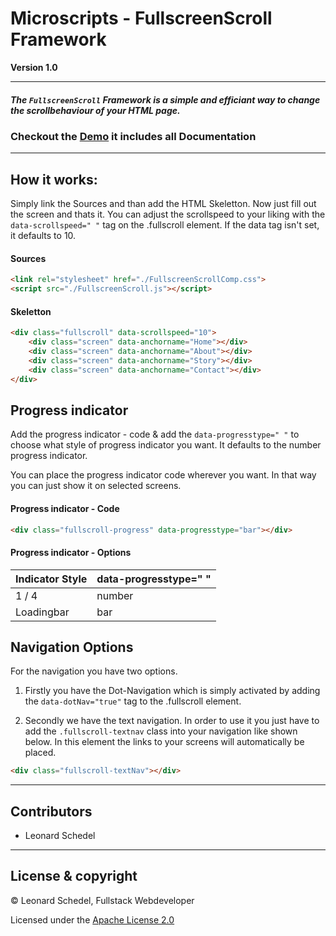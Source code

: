 # Microscripts - FullscreenScroll Framework
**Version 1.0**

----------

##### The `FullscreenScroll` Framework is a simple and efficiant way to change the scrollbehaviour of your HTML page.

### Checkout the [Demo](https://micro-scripts.github.io/MCS-customScroll/) it includes all Documentation

----------

## How it works:

Simply link the Sources and than add the HTML Skeletton. Now just fill out the screen and thats it.
You can adjust the scrollspeed to your liking with the `data-scrollspeed=" "` tag on the .fullscroll element.
If the data tag isn't set, it defaults to 10.

#### Sources
```html
<link rel="stylesheet" href="./FullscreenScrollComp.css">
<script src="./FullscreenScroll.js"></script>
```
#### Skeletton
```html
<div class="fullscroll" data-scrollspeed="10">
    <div class="screen" data-anchorname="Home"></div>
    <div class="screen" data-anchorname="About"></div>
    <div class="screen" data-anchorname="Story"></div>
    <div class="screen" data-anchorname="Contact"></div>
</div>
```

## Progress indicator
Add the progress indicator - code & add the `data-progresstype=" "` to choose what style of progress indicator you want. 
It defaults to the number progress indicator.

You can place the progress indicator code wherever you want. In that way you can just show it on selected screens.
#### Progress indicator - Code
```html
<div class="fullscroll-progress" data-progresstype="bar"></div>
```

#### Progress indicator - Options

Indicator Style | data-progresstype=" "
--- | ---
1 / 4 | number
Loadingbar | bar


## Navigation Options
For the navigation you have two options.

1. Firstly you have the Dot-Navigation which is simply activated by adding the `data-dotNav="true"` tag to the .fullscroll element.

2. Secondly we have the text navigation.
In order to use it you just have to add the `.fullscroll-textnav` class into your navigation like shown below. In this element the links to your screens will automatically be placed. 

```html
<div class="fullscroll-textNav"></div>
```

----------

## Contributors
- Leonard Schedel 

----------
## License & copyright

© Leonard Schedel, Fullstack Webdeveloper

Licensed under the [Apache License 2.0](LICENSE)